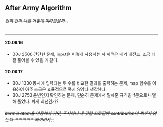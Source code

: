 ## After Army Algorithm
###### ~~전역 전의 나를 어떻게 따라잡을까 ..~~
___
#### 20.06.16
- BOJ 2588
  간단한 문제, input을 어떻게 사용하는 지 까먹은 내가 레전드.
  조금 더 잘 풀어볼 수 있을 거 같다.
#### 20.06.17
- BOJ 1330
  동시에 입력되는 두 수를 비교한 결과를 출력하는 문제,
  map 함수를 이용하여 아주 조금은 효율적으로 풀지 않았나 생각한다.
- BOJ 2753
  윤년인지 확인하는 문제, 단순히 문제에서 말해준 규칙을 if문으로 나열해 풀었다. 이게 최선인가?
###### ~~iterm과 atom을 이용해서 커밋, 푸시하니 내 깃헙 프로필에 contribution이 찍히지 않는다 ㅋㅋㅋㅋㅋ 왜이러지 ,,~~
